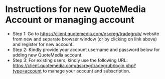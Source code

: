 # Instructions for new QuoteMedia Account or managing account
- Step 1: Go to https://client.quotemedia.com/qscreg/tradegrub/ website from new and separate browser window (or by clicking on link above) and register for new account. 
- Step 2: Kindly provide your account username and password below for adding new QuoteMedia account.
- Step 3: For existing users, kindly use the following URL: https://client.quotemedia.com/qscreg/tradegrub/login.php?type=account to manage your account and subscription.
